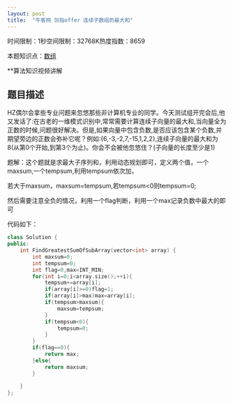 ```yaml
---
layout: post
title:  "牛客网 剑指offer 连续子数组的最大和"
---
```

时间限制：1秒空间限制：32768K热度指数：8659

本题知识点：[数组](https://www.nowcoder.com/questionCenter?questionTypes=000100&mutiTagIds=578)

**算法知识视频讲解

## 题目描述

HZ偶尔会拿些专业问题来忽悠那些非计算机专业的同学。今天测试组开完会后,他又发话了:在古老的一维模式识别中,常常需要计算连续子向量的最大和,当向量全为正数的时候,问题很好解决。但是,如果向量中包含负数,是否应该包含某个负数,并期望旁边的正数会弥补它呢？例如:{6,-3,-2,7,-15,1,2,2},连续子向量的最大和为8(从第0个开始,到第3个为止)。你会不会被他忽悠住？(子向量的长度至少是1)





题解：这个题就是求最大子序列和，利用动态规划即可，定义两个值，一个maxsum,一个tempsum,利用tempsum依次加，

若大于maxsum，maxsum=tempsum,若tempsum<0则tempsum=0;

然后需要注意全负的情况，利用一个flag判断，利用一个max记录负数中最大的即可

代码如下：

```c++
class Solution {
public:
    int FindGreatestSumOfSubArray(vector<int> array) {
    	int maxsum=0;
        int tempsum=0;
        int flag=0,max=INT_MIN;
        for(int i=0;i<array.size();++i){
            tempsum+=array[i];
            if(array[i]>=0)flag=1;
            if(array[i]>max)max=array[i];
            if(tempsum>maxsum){
                maxsum=tempsum;
            }
            if(tempsum<0){
                tempsum=0;
            }
        }
        if(flag==0){
            return max;
        }else{
            return maxsum;
        }
        
    }
};
```

